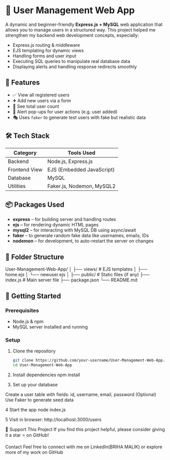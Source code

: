 # 👥 User Management Web App

A dynamic and beginner-friendly **Express.js + MySQL** web application that allows you to manage users in a structured way. This project helped me strengthen my backend web development concepts, especially:

- Express.js routing & middleware
- EJS templating for dynamic views
- Handling forms and user input
- Executing SQL queries to manipulate real database data
- Displaying alerts and handling response redirects smoothly

## 📌 Features

- ✅ View all registered users
- ➕ Add new users via a form
- 🔢 See total user count
- 📢 Alert pop-ups for user actions (e.g. user added)
- 🎭 Uses `faker` to generate test users with fake but realistic data

## 🛠️ Tech Stack

| Category      | Tools Used                    |
|---------------|-------------------------------|
| Backend       | Node.js, Express.js           |
| Frontend View | EJS (Embedded JavaScript)     |
| Database      | MySQL                         |
| Utilities     | Faker.js, Nodemon, MySQL2     |

## 📦 Packages Used

- **express** – for building server and handling routes
- **ejs** – for rendering dynamic HTML pages
- **mysql2** – for interacting with MySQL DB using async/await
- **faker** – to generate random fake data like usernames, emails, IDs
- **nodemon** – for development, to auto-restart the server on changes

## 📂 Folder Structure
User-Management-Web-App/
│
├── views/ # EJS templates
│ ├── home.ejs
│ └── newuser.ejs
│
├── public/ # Static files (if any)
├── index.js # Main server file
├── package.json
└── README.md


## 🚀 Getting Started

### Prerequisites

- Node.js & npm
- MySQL server installed and running

### Setup

1. Clone the repository  
   ```bash
   git clone https://github.com/your-username/User-Management-Web-App.git
   cd User-Management-Web-App
2. Install dependencies
  npm install

3. Set up your database

  Create a user table with fields: id, username, email, password
  (Optional) Use Faker to generate seed data

4 Start the app
    node index.js

5 Visit in browser:
http://localhost:3000/users

🌟 Support This Project
If you find this project helpful, please consider giving it a star ⭐ on GitHub!

Contact
Feel free to connect with me on LinkedIn(BRIHA MALIK) or explore more of my work on GitHub
